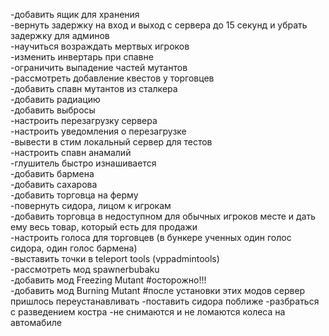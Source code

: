 -добавить ящик для хранения\
-вернуть задержку на вход и выход с сервера до 15 секунд и убрать задержку для админов\
-научиться возраждать мертвых игроков\
-изменить инвертарь при спавне\
-ограничить выпадение частей мутантов\
-рассмотреть добавление квестов у торговцев\
-добавить спавн мутантов из сталкера\
-добавить радиацию\
-добавить выбросы\
-настроить перезагрузку сервера\
-настроить уведомления о перезагрузке\
-вывести в стим локальный сервер для тестов\
-настроить спавн анамалий\
-глушитель быстро изнашивается\
-добавить бармена\
-добавить сахарова\
-добавить торговца на ферму\
-повернуть сидора, лицом к игрокам\
-добавить торговца в недоступном для обычных игроков месте и дать ему весь товар, который есть для продажи\
-настроить голоса для торговцев (в бункере ученных один голос сидора, один голос бармена)\
-выставить точки в teleport tools (vppadmintools)\
-рассмотреть мод spawnerbubaku\
-добавить мод Freezing Mutant #осторожно!!!\
-добавить мод Burning Mutant  #после установки этих модов сервер пришлось переустанавливать
-поставить сидора поближе
-разбраться с разведением костра
-не снимаются и не ломаются колеса на автомабиле
